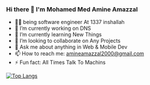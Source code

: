 ### Hi there 👋 I'm Mohamed Med Amine Amazzal 

- ‍👨‍💻 being software engineer At 1337 inshallah
- 🔭 I’m currently working on DNS
- 🌱 I’m currently learning New Things
- 👯 I’m looking to collaborate on Any Projects
- 💬 Ask me about anything in Web & Mobile Dev 
- 📫 How to reach me: amineamazzal2000@gmail.com
- ⚡ Fun fact: All Times Talk To Machins

[![Top Langs](https://github-readme-stats.vercel.app/api/top-langs/?username=AMAZZAL-AMINE&layout=compact)](https://github.com/anuraghazra/github-readme-stats)
